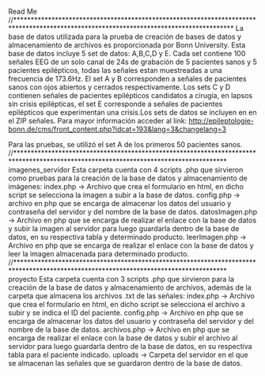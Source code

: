 Read Me
//***************************************************************************************************************************************
La base de datos utilizada para la prueba de creación de bases de datos y almacenamiento de archivos es proporcionada por Bonn University. Esta base de datos incluye 5 set de datos: A,B,C,D y E. Cada set contiene 100 señales EEG de un solo canal de 24s de grabación de 5 pacientes sanos y 5 pacientes epilépticos, todas las señales estan muestreadas a una frecuencia de 173.6Hz. El set A y B corresponden a señales de pacientes sanos con ojos abiertos y cerrados respectivamente. Los sets C y D contienen señales de pacientes epilépticos candidatos a cirugía, en lapsos sin crisis epilépticas, el set E corresponde a señales de pacientes epilépticos que experimentan una crisis.Los sets de datos se incluyen en en el ZIP señales. Para mayor información acceder al link: http://epileptologie-bonn.de/cms/front_content.php?idcat=193&lang=3&changelang=3

Para las pruebas, se utilizó el set A de los primeros 50 pacientes sanos.
 //*************************************************************************************************************************************
 imagenes_servidor
 Esta carpeta cuenta con 4 scripts .php que sirvieron como pruebas para la creación de la base de datos y almacenamiento de imágenes:
 index.php -> Archivo que crea el formulario en html, en dicho script se selecciona la imagen a subir a la base de datos.
 config.php -> archivo en php que se encarga de almacenar los datos del usuario y contraseña del servidor y del nombre de la base de datos.
 datosImagen.php -> Archivo en php que se encarga de realizar el enlace con la base de datos y subir la imagen al servidor para luego guardarla dentro de la base de datos, en su respectiva tabla y determinado producto.
leerImagen.php -> Archivo en php que se encarga de realizar el enlace con la base de datos y leer la imagen almacenada para determinado producto.
 //*************************************************************************************************************************************
 proyecto
 Esta carpeta cuenta con 3 scripts .php que sirvieron para la creación de la base de datos y almacenamiento de archivos, además de la carpeta que almacena los archivos .txt de las señales:
 index.php -> Archivo que crea el formulario en html, en dicho script se selecciona el archivo a subir y se indica el ID del paciente.
 config.php -> Archivo en php que se encarga de almacenar los datos del usuario y contraseña del servidor y del nombre de la base de datos.
 archivos.php -> Archivo en php que se encarga de realizar el enlace con la base de datos y subir el archivo al servidor para luego guardarla dentro de la base de datos, en su respectiva tabla para el paciente indicado.
uploads -> Carpeta del servidor en el que se almacenan las señales que se guardaron dentro de la base de datos.
